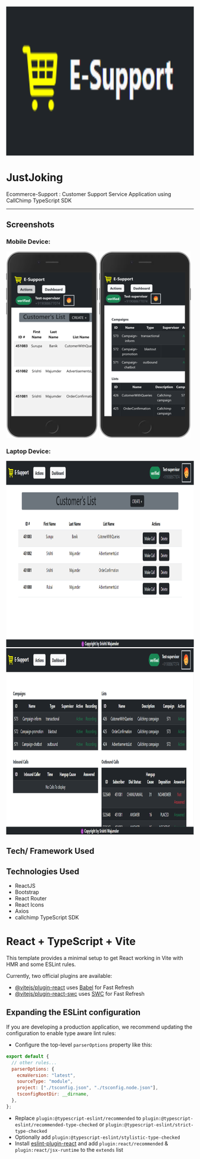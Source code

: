 <p align="center">
  <img style="border-width: 0" width="auto" height="400" src="./src/assets/logo.png" alt="ecom logo">
</p>

# JustJoking

Ecommerce-Support : Customer Support Service Application using CallChimp TypeScript SDK

---

## Screenshots

### Mobile Device:

<img src="./src/assets/mobile_SS.png" height='500px'>
<img src="./src/assets/mobile_SS_2.png" height='500px'>

### Laptop Device:

<img src="./src/assets/desktop_SS.png" height='500px'>
<img src="./src/assets/desktop_SS_2.png" height='500px'>

## Tech/ Framework Used

## Technologies Used

- ReactJS
- Bootstrap
- React Router
- React Icons
- Axios
- callchimp TypeScript SDK

# React + TypeScript + Vite

This template provides a minimal setup to get React working in Vite with HMR and some ESLint rules.

Currently, two official plugins are available:

- [@vitejs/plugin-react](https://github.com/vitejs/vite-plugin-react/blob/main/packages/plugin-react/README.md) uses [Babel](https://babeljs.io/) for Fast Refresh
- [@vitejs/plugin-react-swc](https://github.com/vitejs/vite-plugin-react-swc) uses [SWC](https://swc.rs/) for Fast Refresh

## Expanding the ESLint configuration

If you are developing a production application, we recommend updating the configuration to enable type aware lint rules:

- Configure the top-level `parserOptions` property like this:

```js
export default {
  // other rules...
  parserOptions: {
    ecmaVersion: "latest",
    sourceType: "module",
    project: ["./tsconfig.json", "./tsconfig.node.json"],
    tsconfigRootDir: __dirname,
  },
};
```

- Replace `plugin:@typescript-eslint/recommended` to `plugin:@typescript-eslint/recommended-type-checked` or `plugin:@typescript-eslint/strict-type-checked`
- Optionally add `plugin:@typescript-eslint/stylistic-type-checked`
- Install [eslint-plugin-react](https://github.com/jsx-eslint/eslint-plugin-react) and add `plugin:react/recommended` & `plugin:react/jsx-runtime` to the `extends` list
